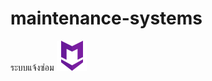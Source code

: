 # maintenance-systems
ระบบแจ้งซ่อม
![alt text](https://github.com/adam-p/markdown-here/raw/master/src/common/images/icon48.png "Logo Title Text 1")

